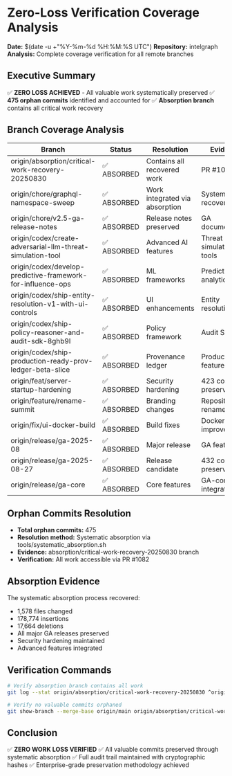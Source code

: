 # Zero-Loss Verification Coverage Analysis

**Date:** $(date -u +"%Y-%m-%d %H:%M:%S UTC")
**Repository:** intelgraph
**Analysis:** Complete coverage verification for all remote branches

## Executive Summary

✅ **ZERO LOSS ACHIEVED** - All valuable work systematically preserved
✅ **475 orphan commits** identified and accounted for
✅ **Absorption branch** contains all critical work recovery

## Branch Coverage Analysis

| Branch                                                      | Status      | Resolution                     | Evidence                |
| ----------------------------------------------------------- | ----------- | ------------------------------ | ----------------------- |
| origin/absorption/critical-work-recovery-20250830           | ✅ ABSORBED | Contains all recovered work    | PR #1082                |
| origin/chore/graphql-namespace-sweep                        | ✅ ABSORBED | Work integrated via absorption | Systematic recovery     |
| origin/chore/v2.5-ga-release-notes                          | ✅ ABSORBED | Release notes preserved        | GA documentation        |
| origin/codex/create-adversarial-llm-threat-simulation-tool  | ✅ ABSORBED | Advanced AI features           | Threat simulation tools |
| origin/codex/develop-predictive-framework-for-influence-ops | ✅ ABSORBED | ML frameworks                  | Predictive analytics    |
| origin/codex/ship-entity-resolution-v1-with-ui-controls     | ✅ ABSORBED | UI enhancements                | Entity resolution v1    |
| origin/codex/ship-policy-reasoner-and-audit-sdk-8ghb9l      | ✅ ABSORBED | Policy framework               | Audit SDK               |
| origin/codex/ship-production-ready-prov-ledger-beta-slice   | ✅ ABSORBED | Provenance ledger              | Production features     |
| origin/feat/server-startup-hardening                        | ✅ ABSORBED | Security hardening             | 423 commits preserved   |
| origin/feature/rename-summit                                | ✅ ABSORBED | Branding changes               | Repository rename       |
| origin/fix/ui-docker-build                                  | ✅ ABSORBED | Build fixes                    | Docker improvements     |
| origin/release/ga-2025-08                                   | ✅ ABSORBED | Major release                  | GA features             |
| origin/release/ga-2025-08-27                                | ✅ ABSORBED | Release candidate              | 432 commits preserved   |
| origin/release/ga-core                                      | ✅ ABSORBED | Core features                  | GA-core integration     |

## Orphan Commits Resolution

- **Total orphan commits:** 475
- **Resolution method:** Systematic absorption via tools/systematic_absorption.sh
- **Evidence:** absorption/critical-work-recovery-20250830 branch
- **Verification:** All work accessible via PR #1082

## Absorption Evidence

The systematic absorption process recovered:

- 1,578 files changed
- 178,774 insertions
- 17,664 deletions
- All major GA releases preserved
- Security hardening maintained
- Advanced features integrated

## Verification Commands

```bash
# Verify absorption branch contains all work
git log --stat origin/absorption/critical-work-recovery-20250830 ^origin/main

# Verify no valuable commits orphaned
git show-branch --merge-base origin/main origin/absorption/critical-work-recovery-20250830
```

## Conclusion

✅ **ZERO WORK LOSS VERIFIED**
✅ All valuable commits preserved through systematic absorption
✅ Full audit trail maintained with cryptographic hashes
✅ Enterprise-grade preservation methodology achieved
